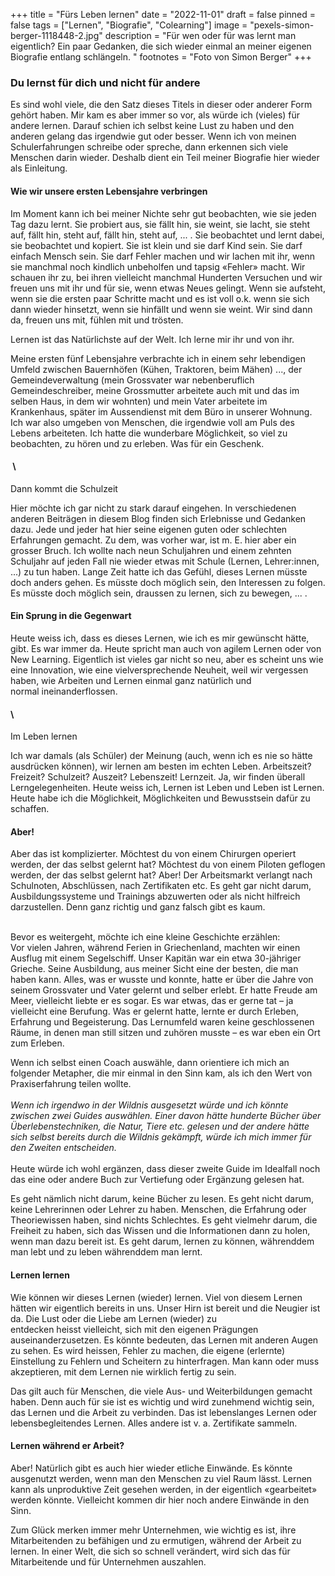+++
title = "Fürs Leben lernen"
date = "2022-11-01"
draft = false
pinned = false
tags = ["Lernen", "Biografie", "Colearning"]
image = "pexels-simon-berger-1118448-2.jpg"
description = "Für wen oder für was lernt man eigentlich? Ein paar Gedanken, die sich wieder einmal an meiner eigenen Biografie entlang schlängeln. "
footnotes = "Foto von Simon Berger[](https://www.pexels.com/de-de/foto/meer-strasse-landschaft-himmel-1118448/)"
+++
### Du lernst für dich und nicht für andere 

Es sind wohl viele, die den Satz dieses Titels in dieser oder anderer Form gehört haben. Mir kam es aber immer so vor, als würde ich (vieles) für andere lernen. Darauf schien ich selbst keine Lust zu haben und den anderen gelang das irgendwie gut oder besser. Wenn ich von meinen Schulerfahrungen schreibe oder spreche, dann erkennen sich viele Menschen darin wieder. Deshalb dient ein Teil meiner Biografie hier wieder als Einleitung.    

#### Wie wir unsere ersten Lebensjahre verbringen 

Im Moment kann ich bei meiner Nichte sehr gut beobachten, wie sie jeden Tag dazu lernt. Sie probiert aus, sie fällt hin, sie weint, sie lacht, sie steht auf, fällt hin, steht auf, fällt hin, steht auf, ... . Sie beobachtet und lernt dabei, sie beobachtet und kopiert. Sie ist klein und sie darf Kind sein. Sie darf einfach Mensch sein. Sie darf Fehler machen und wir lachen mit ihr, wenn sie manchmal noch kindlich unbeholfen und tapsig «Fehler» macht. Wir schauen ihr zu, bei ihren vielleicht manchmal Hunderten Versuchen und wir freuen uns mit ihr und für sie, wenn etwas Neues gelingt. Wenn sie aufsteht, wenn sie die ersten paar Schritte macht und es ist voll o.k. wenn sie sich dann wieder hinsetzt, wenn sie hinfällt und wenn sie weint. Wir sind dann da, freuen uns mit, fühlen mit und trösten. 

Lernen ist das Natürlichste auf der Welt. Ich lerne mir ihr und von ihr. 

Meine ersten fünf Lebensjahre verbrachte ich in einem sehr lebendigen Umfeld zwischen Bauernhöfen (Kühen, Traktoren, beim Mähen) ..., der Gemeindeverwaltung (mein Grossvater war nebenberuflich Gemeindeschreiber, meine Grossmutter arbeitete auch mit und das im selben Haus, in dem wir wohnten) und mein Vater arbeitete im Krankenhaus, später im Aussendienst mit dem Büro in unserer Wohnung. Ich war also umgeben von Menschen, die irgendwie voll am Puls des Lebens arbeiteten. Ich hatte die wunderbare Möglichkeit, so viel zu beobachten, zu hören und zu erleben. Was für ein Geschenk.  

####  \
Dann kommt die Schulzeit 

Hier möchte ich gar nicht zu stark darauf eingehen. In verschiedenen anderen Beiträgen in diesem Blog finden sich Erlebnisse und Gedanken dazu. Jede und jeder hat hier seine eigenen guten oder schlechten Erfahrungen gemacht. Zu dem, was vorher war, ist m. E. hier aber ein grosser Bruch. Ich wollte nach neun Schuljahren und einem zehnten Schuljahr auf jeden Fall nie wieder etwas mit Schule (Lernen, Lehrer:innen, ...) zu tun haben. Lange Zeit hatte ich das Gefühl, dieses Lernen müsste doch anders gehen. Es müsste doch möglich sein, den Interessen zu folgen. Es müsste doch möglich sein, draussen zu lernen, sich zu bewegen, ... .  

#### Ein Sprung in die Gegenwart 

Heute weiss ich, dass es dieses Lernen, wie ich es mir gewünscht hätte, gibt. Es war immer da. Heute spricht man auch von agilem Lernen oder von New Learning. Eigentlich ist vieles gar nicht so neu, aber es scheint uns wie eine Innovation, wie eine vielversprechende Neuheit, weil wir vergessen haben, wie Arbeiten und Lernen einmal ganz natürlich und normal ineinanderflossen.  

#### \
Im Leben lernen 

Ich war damals (als Schüler) der Meinung (auch, wenn ich es nie so hätte ausdrücken können), wir lernen am besten im echten Leben. Arbeitszeit? Freizeit? Schulzeit? Auszeit? Lebenszeit! Lernzeit. Ja, wir finden überall Lerngelegenheiten. Heute weiss ich, Lernen ist Leben und Leben ist Lernen. Heute habe ich die Möglichkeit, Möglichkeiten und Bewusstsein dafür zu schaffen. 

#### Aber! 

Aber das ist komplizierter. Möchtest du von einem Chirurgen operiert werden, der das selbst gelernt hat? Möchtest du von einem Piloten geflogen werden, der das selbst gelernt hat? Aber! Der Arbeitsmarkt verlangt nach Schulnoten, Abschlüssen, nach Zertifikaten etc. Es geht gar nicht darum, Ausbildungssysteme und Trainings abzuwerten oder als nicht hilfreich darzustellen. Denn ganz richtig und ganz falsch gibt es kaum.  

\
Bevor es weitergeht, möchte ich eine kleine Geschichte erzählen: \
Vor vielen Jahren, während Ferien in Griechenland, machten wir einen Ausflug mit einem Segelschiff. Unser Kapitän war ein etwa 30-jähriger Grieche. Seine Ausbildung, aus meiner Sicht eine der besten, die man haben kann. Alles, was er wusste und konnte, hatte er über die Jahre von seinem Grossvater und Vater gelernt und selber erlebt. Er hatte Freude am Meer, vielleicht liebte er es sogar. Es war etwas, das er gerne tat – ja vielleicht eine Berufung. Was er gelernt hatte, lernte er durch Erleben, Erfahrung und Begeisterung. Das Lernumfeld waren keine geschlossenen Räume, in denen man still sitzen und zuhören musste – es war eben ein Ort zum Erleben. 

Wenn ich selbst einen Coach auswähle, dann orientiere ich mich an folgender Metapher, die mir einmal in den Sinn kam, als ich den Wert von Praxiserfahrung teilen wollte.  \
 \
*Wenn ich irgendwo in der Wildnis ausgesetzt würde und ich könnte zwischen zwei Guides auswählen. Einer davon hätte hunderte Bücher über Überlebenstechniken, die Natur, Tiere etc. gelesen und der andere hätte sich selbst bereits durch die Wildnis gekämpft, würde ich mich immer für den Zweiten entscheiden.*  \
 \
Heute würde ich wohl ergänzen, dass dieser zweite Guide im Idealfall noch das eine oder andere Buch zur Vertiefung oder Ergänzung gelesen hat.  

Es geht nämlich nicht darum, keine Bücher zu lesen. Es geht nicht darum, keine Lehrerinnen oder Lehrer zu haben. Menschen, die Erfahrung oder Theoriewissen haben, sind nichts Schlechtes. Es geht vielmehr darum, die Freiheit zu haben, sich das Wissen und die Informationen dann zu holen, wenn man dazu bereit ist. Es geht darum, lernen zu können, währenddem man lebt und zu leben währenddem man lernt. 

#### Lernen lernen 

Wie können wir dieses Lernen (wieder) lernen. Viel von diesem Lernen hätten wir eigentlich bereits in uns. Unser Hirn ist bereit und die Neugier ist da. Die Lust oder die Liebe am Lernen (wieder) zu entdecken heisst vielleicht, sich mit den eigenen Prägungen auseinanderzusetzen. Es könnte bedeuten, das Lernen mit anderen Augen zu sehen. Es wird heissen, Fehler zu machen, die eigene (erlernte) Einstellung zu Fehlern und Scheitern zu hinterfragen. Man kann oder muss akzeptieren, mit dem Lernen nie wirklich fertig zu sein. 

Das gilt auch für Menschen, die viele Aus- und Weiterbildungen gemacht haben. Denn auch für sie ist es wichtig und wird zunehmend wichtig sein, das Lernen und die Arbeit zu verbinden. Das ist lebenslanges Lernen oder lebensbegleitendes Lernen. Alles andere ist v. a. Zertifikate sammeln.    

#### Lernen während er Arbeit?

Aber! Natürlich gibt es auch hier wieder etliche Einwände. Es könnte ausgenutzt werden, wenn man den Menschen zu viel Raum lässt. Lernen kann als unproduktive Zeit gesehen werden, in der eigentlich «gearbeitet» werden könnte. Vielleicht kommen dir hier noch andere Einwände in den Sinn.  

Zum Glück merken immer mehr Unternehmen, wie wichtig es ist, ihre Mitarbeitenden zu befähigen und zu ermutigen, während der Arbeit zu lernen. In einer Welt, die sich so schnell verändert, wird sich das für Mitarbeitende und für Unternehmen auszahlen.